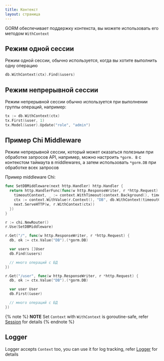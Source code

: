 ```yaml
---
title: Контекст
layout: страница
---
```


GORM обеспечивает поддержку контекста, вы можете использовать его методом `WithContext`

## Режим одной сессии

Режим одной сессии, обычно используется, когда вы хотите выполнить одну операцию

```go
db.WithContext(ctx).Find(&users)
```

## Режим непрерывной сессии

Режим непрерывной сессии обычно используется при выполнении группы операций, например:

```go
tx := db.WithContext(ctx)
tx.First(&user, 1)
tx.Model(&user).Update("role", "admin")
```

## Пример Chi Middleware

Режим непрерывной сессии, который может оказаться полезным при обработке запросов API, например, можно настроить `*gorm. B` с контекстом таймаута в middlewares, а затем использовать `*gorm.DB` при обработке всех запросов

Пример middleware Chi:

```go
func SetDBMiddleware(next http.Handler) http.Handler {
  return http.HandlerFunc(func(w http.ResponseWriter, r *http.Request) {
    timeoutContext, _ := context.WithTimeout(context.Background(), time.Second)
    ctx := context.WithValue(r.Context(), "DB", db.WithContext(timeoutContext))
    next.ServeHTTP(w, r.WithContext(ctx))
  })
}

r := chi.NewRouter()
r.Use(SetDBMiddleware)

r.Get("/", func(w http.ResponseWriter, r *http.Request) {
  db, ok := ctx.Value("DB").(*gorm.DB)

  var users []User
  db.Find(&users)

  // много операций с БД
})

r.Get("/user", func(w http.ResponseWriter, r *http.Request) {
  db, ok := ctx.Value("DB").(*gorm.DB)

  var user User
  db.First(&user)

  // много операций с БД
})
```

{% note %}
**NOTE** Set `Context` with `WithContext` is goroutine-safe, refer [Session](session.html) for details
{% endnote %}

## Logger

Logger accepts `Context` too, you can use it for log tracking, refer [Logger](logger.html) for details

